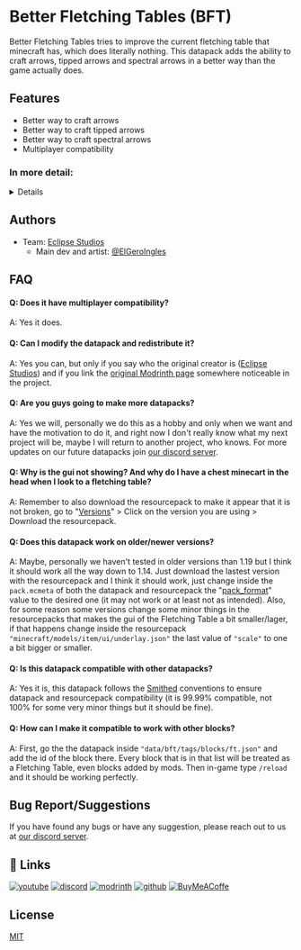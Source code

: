
# Better Fletching Tables (BFT)

Better Fletching Tables tries to improve the current fletching table that minecraft has, which does literally nothing.
This datapack adds the ability to craft arrows, tipped arrows and spectral arrows in a better way than the game actually does.
## Features

- Better way to craft arrows
- Better way to craft tipped arrows
- Better way to craft spectral arrows
- Multiplayer compatibility

<h3>In more detail:</h3>
<details>
When you craft an arrow, instead of the usual 4 arrows you get, using the table you now get 6. When crafting tipped arrows keep in mind the following:
When using a normal potion you can craft up to 16 tipped arrows, using a splash potion instead you can craft up to 32 tipped arrows, and finally using a lingering potion you can craft up to 64 tipped arrows. Also keep in mind that the potion will be consumed entirely whether you did or didn't crafted the max amount that potion could craft.
Also, you can craft 1 spectral arrow using a normal arrow and a glowstone dust.
And lastly, when shift clicking to the result it will craft as much as it can with the items you gave it.
</details>

## Authors

- Team: [Eclipse Studios](https://discord.gg/X2NTE7hkq8)
    - Main dev and artist: [@ElGeroIngles](https://modrinth.com/user/ElGeroIngles)

## FAQ

#### Q: Does it have multiplayer compatibility?

A: Yes it does.

#### Q: Can I modify the datapack and redistribute it?

A: Yes you can, but only if you say who the original creator is ([Eclipse Studios](https://discord.gg/X2NTE7hkq8)) and if you link the [original Modrinth page](https://modrinth.com/datapack/bft) somewhere noticeable in the project.

#### Q: Are you guys going to make more datapacks?

A: Yes we will, personally we do this as a hobby and only when we want and have the motivation to do it, and right now I don't really know what my next project will be, maybe I will return to another project, who knows. For more updates on our future datapacks join [our discord server](https://discord.gg/X2NTE7hkq8).

#### Q: Why is the gui not showing? And why do I have a chest minecart in the head when I look to a fletching table?

A: Remember to also download the resourcepack to make it appear that it is not broken, go to "[Versions](https://modrinth.com/datapack/bft/versions)" > Click on the version you are using > Download the resourcepack.

#### Q: Does this datapack work on older/newer versions?

A: Maybe, personally we haven't tested in older versions than 1.19 but I think it should work all the way down to 1.14. Just download the lastest version with the resourcepack and I think it should work, just change inside the `pack.mcmeta` of both the datapack and resourcepack the "[pack_format](https://minecraft.wiki/w/Pack_format)" value to the desired one (it may not work or at least not as intended). Also, for some reason some versions change some minor things in the resourcepacks that makes the gui of the Fletching Table a bit smaller/lager, if that happens change inside the resourcepack `"minecraft/models/item/ui/underlay.json"` the last value of `"scale"` to one a bit bigger or smaller.

#### Q: Is this datapack compatible with other datapacks?

A: Yes it is, this datapack follows the [Smithed](https://wiki.smithed.dev/conventions/) conventions to ensure datapack and resourcepack compatibility (it is 99.99% compatible, not 100% for some very minor things but it should be fine).

#### Q: How can I make it compatible to work with other blocks?

A: First, go the the datapack inside `"data/bft/tags/blocks/ft.json"` and add the id of the block there. Every block that is in that list will be treated as a Fletching Table, even blocks added by mods. Then in-game type `/reload` and it should be working perfectly.

## Bug Report/Suggestions
If you have found any bugs or have any suggestion, please reach out to us at [our discord server](https://discord.gg/X2NTE7hkq8).

## 🔗 Links
[![youtube](https://img.shields.io/badge/youtube-ff0000?style=for-the-badge&logo=youtube&logoColor=white)](https://www.youtube.com/@EclipseStudiosMC)
[![discord](https://img.shields.io/badge/discord-7289DA?style=for-the-badge&logo=discord&logoColor=white)](https://discord.gg/4pYjW9btNc)
[![modrinth](https://img.shields.io/badge/modrinth-5AD770?style=for-the-badge&logo=modrinth&logoColor=white)](https://modrinth.com/user/EclipseStudios)
[![github](https://img.shields.io/badge/github-000000?style=for-the-badge&logo=github&logoColor=white)](https://github.com/EclipseStudiosMC)
[![BuyMeACoffe](https://img.shields.io/badge/BuyMeACoffe-ffdd02?style=for-the-badge&logo=buymeacoffee&logoColor=white)](https://www.buymeacoffee.com/ElGeroIngles)

## License

[MIT](https://choosealicense.com/licenses/mit/)

